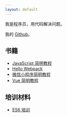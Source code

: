 ```yaml
---
layout: default
---
```


我是程序员，用代码解决问题。

我的 [Github](https://github.com/liuzhuan)。

## 书籍
- [JavaScript 简明教程](http://www.1zh.tech/hello-js/)
- [Hello Webpack](https://www.gitbook.com/book/liuzhuan/hello-webpack/details)
- [微信小程序简明教程](http://www.1zh.tech/hello-wxapp/)
- [Vue 简明教程](http://www.1zh.tech/hello-vue/)

## 培训材料
- [ES6 培训](https://github.com/liuzhuan/es6-training)